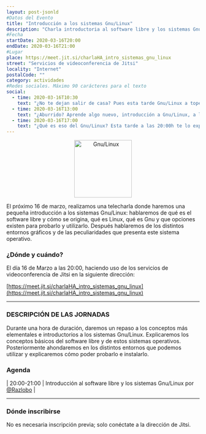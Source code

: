 ```yaml
---
layout: post-jsonld
#Datos del Evento
title: "Introducción a los sistemas Gnu/Linux"
description: "Charla introductoria al software libre y los sistemas Gnu/Linux."
#Fecha
startDate: 2020-03-16T20:00
endDate: 2020-03-16T21:00
#Lugar
place: https://meet.jit.si/charlaHA_intro_sistemas_gnu_linux
street: "Servicios de videoconferencia de Jitsi"
locality: "Internet"
postalCode: ""
category: actividades
#Redes sociales. Máximo 90 carácteres para el texto
social:
  - time: 2020-03-16T10:30
    text: "¿No te dejan salir de casa? Pues esta tarde Gnu/Linux a tope, a las 20:00h en Jitsi."
  - time: 2020-03-16T13:00
    text: "¿Aburrido? Aprende algo nuevo, introducción a Gnu/Linux, a las 20:00h, no nos faltes."
  - time: 2020-03-16T17:00
    text: "¿Qué es eso del Gnu/Linux? Esta tarde a las 20:00h te lo explicamos. Recuerda, en Jitsi."
---
```


<p align="center">
  <img style="width:150px;" src="https://upload.wikimedia.org/wikipedia/commons/0/06/Gnulinux.png" alt="Gnu/Linux" />
</p>

El próximo 16 de marzo, realizamos una telecharla donde haremos una pequeña introducción a los sistemas Gnu/Linux: hablaremos de qué es el software libre y cómo se origina, qué es Linux, qué es Gnu y que opciones existen para probarlo y utilizarlo. Después hablaremos de los distintos entornos gráficos y de las peculiaridades que presenta este sistema operativo.

### ¿Dónde y cuándo?

El día 16 de Marzo a las 20:00, haciendo uso de los servicios de videoconferencia de Jitsi en la siguiente dirección:

[https://meet.jit.si/charlaHA_intro_sistemas_gnu_linux](https://meet.jit.si/charlaHA_intro_sistemas_gnu_linux)  

---

### DESCRIPCIÓN DE LAS JORNADAS

Durante una hora de duración, daremos un repaso a los conceptos más elementales e introductorios a los sistemas Gnu/Linux. Explicaremos los conceptos básicos del software libre y de estos sistemas operativos. Posteriormente ahondaremos en los distintos entornos que podemos utilizar y explicaremos cómo poder probarlo e instalarlo.

### Agenda

| 20:00-21:00 | Introducción al software libre y los sistemas Gnu/Linux por  [@Razlobo](https://foro.hacklabalmeria.net/u/razlobo) |

---

### Dónde inscribirse

No es necesaria inscripción previa; solo conéctate a la dirección de Jitsi.

